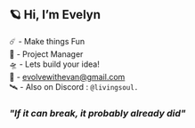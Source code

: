 ## 🪐 Hi, I’m Evelyn

☄️ - Make things Fun\
🌌 - Project Manager\
🛸 - Lets build your idea!\
📡 - evolvewithevan@gmail.com\
🛰️ - Also on Discord : `@livingsoul.` 

### *"If it can break, it probably already did"*
